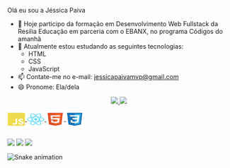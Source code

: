 Olá eu sou a Jéssica Paiva

- 🔭 Hoje participo da formação em Desenvolvimento Web Fullstack da Resilia Educação em parceria com o EBANX, no programa Códigos do amanhã
- 🌱 Atualmente estou estudando as seguintes tecnologias: 
    - HTML
    - CSS
    - JavaScript
- 📫 Contate-me no e-mail: jessicapaivamvp@gmail.com
- 😄 Pronome: Ela/dela

<div align="center">
  <a href="https://github.com/Jessica-s-paiva">
  <img height="160em" src="https://github-readme-stats.vercel.app/api?username=Jessica-s-paiva&show_icons=true&theme=dracula&include_all_commits=true&count_private=true"/>
  <img height="160em" src="https://github-readme-stats.vercel.app/api/top-langs/?username=Jessica-s-paiva&layout=compact&langs_count=7&theme=dracula"/>
</div>
  
<div style="display: inline_block"><br>
  <img align="center" alt="Rafa-Js" height="30" width="40" src="https://raw.githubusercontent.com/devicons/devicon/master/icons/javascript/javascript-plain.svg">
  <img align="center" alt="Rafa-React" height="30" width="40" src="https://raw.githubusercontent.com/devicons/devicon/master/icons/react/react-original.svg">
  <img align="center" alt="Rafa-HTML" height="30" width="40" src="https://raw.githubusercontent.com/devicons/devicon/master/icons/html5/html5-original.svg">
  <img align="center" alt="Rafa-CSS" height="30" width="40" src="https://raw.githubusercontent.com/devicons/devicon/master/icons/css3/css3-original.svg">
 </div>
  
  ##
  
  <div>
  <a href="https://discord.gg/wagxzStdcR" target="_blank"><img src="https://img.shields.io/badge/Discord-7289DA?style=for-the-badge&logo=discord&logoColor=white" target="_blank"></a> 
  <a href = "mailto:contatorafaballerini@gmail.com"><img src="https://img.shields.io/badge/-Gmail-%23333?style=for-the-badge&logo=gmail&logoColor=white" target="_blank"></a>
  <a href="https://www.linkedin.com/in/rafaella-ballerini-45875016a" target="_blank"><img src="https://img.shields.io/badge/-LinkedIn-%230077B5?style=for-the-badge&logo=linkedin&logoColor=white" target="_blank"></a> 
    
![Snake animation](https://github.com/Jessica-s-paiva/Jessica-s-paiva/blob/output/github-contribution-grid-snake.svg)
  </div>
